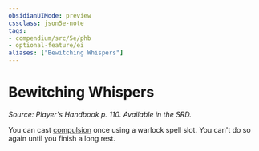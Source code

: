 ```yaml
---
obsidianUIMode: preview
cssclass: json5e-note
tags:
- compendium/src/5e/phb
- optional-feature/ei
aliases: ["Bewitching Whispers"]
---
```

# Bewitching Whispers
*Source: Player's Handbook p. 110. Available in the SRD.* 

You can cast [compulsion](/compendium/spells/compulsion.md) once using a warlock spell slot. You can't do so again until you finish a long rest.